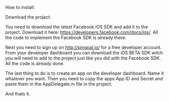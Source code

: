 How to install: Download the project.You need to download the latest Facebook iOS SDK and add it to the project. Download it here: https://developers.facebook.com/docs/ios/. All the code to implement the Facebook SDK is already there.Next you need to sign up on http://pingpal.io/ for a free developer account. From your developer dashboard you can download the iOS BETA SDK witch you will need to add to the project just like you did with the Facebook SDK. All the code is already done.The last thing to do is to create an app on the developer dashboard. Name it whatever you want. Then you need to copy the apps App ID and Secret and paste them in the AppDelegate.m file in the project. And thats it. 